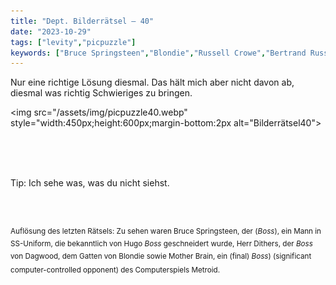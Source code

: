 ```yaml
---
title: "Dept. Bilderrätsel – 40"
date: "2023-10-29"
tags: ["levity","picpuzzle"]
keywords: ["Bruce Springsteen","Blondie","Russell Crowe","Bertrand Russell","Russell Mael","Jane Russell"]
---
```

Nur eine richtige Lösung diesmal. Das hält mich aber nicht davon ab, diesmal was richtig Schwieriges zu bringen.
<br/>

<img  src="/assets/img/picpuzzle40.webp" style="width:450px;height:600px;margin-bottom:2px alt="Bilderrätsel40">

<br/>
<br/>
<br/>

Tip: Ich sehe was, was du nicht siehst.

<br/>
<br/>

<sup>Auflösung des letzten Rätsels: Zu sehen waren Bruce Springsteen, der  (<i>Boss</i>), ein Mann in SS-Uniform, die bekanntlich von Hugo <i>Boss</i> geschneidert wurde, Herr Dithers, der <i>Boss</i> von Dagwood, dem Gatten von Blondie sowie Mother Brain, ein (final) <i>Boss</i>) (significant computer-controlled opponent) des Computerspiels Metroid.
<sup>